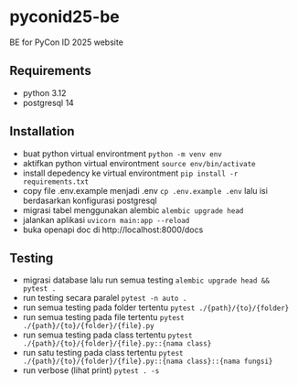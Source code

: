 # pyconid25-be
BE for PyCon ID 2025 website

## Requirements
- python 3.12
- postgresql 14

## Installation
- buat python virtual environtment `python -m venv env`
- aktifkan python virtual environtment `source env/bin/activate`
- install depedency ke virtual environtment `pip install -r requirements.txt`
- copy file .env.example menjadi .env `cp .env.example .env` lalu isi berdasarkan konfigurasi postgresql
- migrasi tabel menggunakan alembic `alembic upgrade head`
- jalankan aplikasi `uvicorn main:app --reload`
- buka openapi doc di http://localhost:8000/docs

## Testing
- migrasi database lalu run semua testing `alembic upgrade head && pytest .`
- run testing secara paralel `pytest -n auto .`
- run semua testing pada folder tertentu `pytest ./{path}/{to}/{folder}`
- run semua testing pada file tertentu `pytest ./{path}/{to}/{folder}/{file}.py`
- run semua testing pada class tertentu `pytest ./{path}/{to}/{folder}/{file}.py::{nama class}`
- run satu testing pada class tertentu `pytest ./{path}/{to}/{folder}/{file}.py::{nama class}::{nama fungsi}`
- run verbose (lihat print) `pytest . -s`
